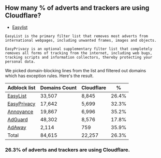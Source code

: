 ## How many % of adverts and trackers are using Cloudflare?


- [Easylist](https://web.archive.org/web/20210516110248/https://easylist.to/)
```
EasyList is the primary filter list that removes most adverts from international webpages, including unwanted frames, images and objects.

EasyPrivacy is an optional supplementary filter list that completely removes all forms of tracking from the internet, including web bugs, tracking scripts and information collectors, thereby protecting your personal data.
```


We picked domain-blocking lines from the list and filtered out domains which has exception rules.
Here's the result.


| Adblock list | Domains Count | Cloudflare | % |
| --- | --- | --- | --- |
| [EasyList](https://easylist.to/easylist/easylist.txt) | 33,507 | 8,845 | 26.4% |
| [EasyPrivacy](https://easylist.to/easylist/easyprivacy.txt) | 17,642 | 5,699 | 32.3% |
| [Annoyance](https://secure.fanboy.co.nz/fanboy-annoyance.txt) | 19,867 | 6,996 | 35.2% |
| [AdGuard](https://adguardteam.github.io/AdGuardSDNSFilter/Filters/filter.txt) | 48,302 | 8,576 | 17.8% |
| [AdAway](https://raw.githubusercontent.com/AdAway/adaway.github.io/master/hosts.txt) | 2,114 | 759 | 35.9% |
| Total | 84,615 | 22,257 | 26.3% |


### 26.3% of adverts and trackers are using Cloudflare.